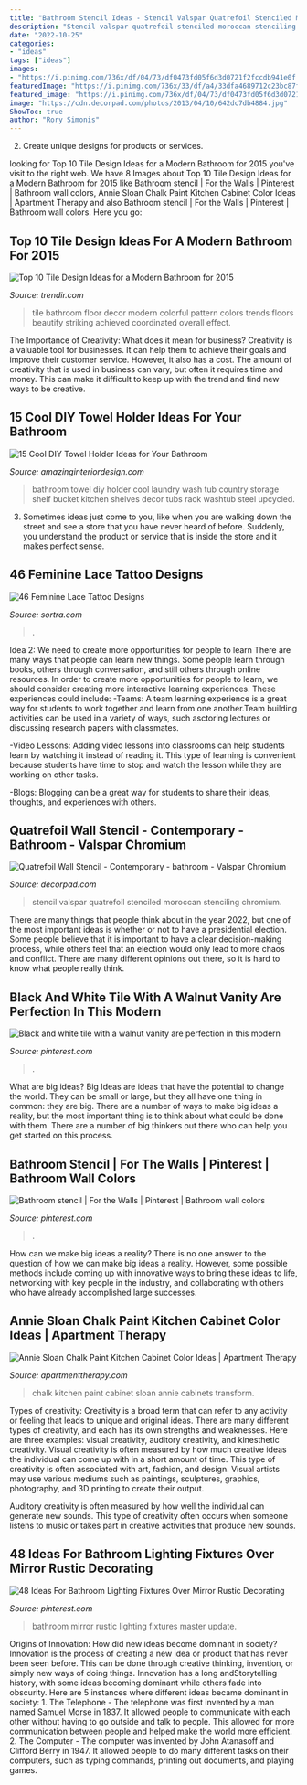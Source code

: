 ```yaml
---
title: "Bathroom Stencil Ideas - Stencil Valspar Quatrefoil Stenciled Moroccan Stenciling Chromium"
description: "Stencil valspar quatrefoil stenciled moroccan stenciling chromium"
date: "2022-10-25"
categories:
- "ideas"
tags: ["ideas"]
images:
- "https://i.pinimg.com/736x/df/04/73/df0473fd05f6d3d0721f2fccdb941e0f.jpg?b=t"
featuredImage: "https://i.pinimg.com/736x/33/df/a4/33dfa4689712c23bc87fe23e3f105bff.jpg"
featured_image: "https://i.pinimg.com/736x/df/04/73/df0473fd05f6d3d0721f2fccdb941e0f.jpg?b=t"
image: "https://cdn.decorpad.com/photos/2013/04/10/642dc7db4884.jpg"
ShowToc: true
author: "Rory Simonis"
---
```



2. Create unique designs for products or services.

	

		
looking for Top 10 Tile Design Ideas for a Modern Bathroom for 2015 you've visit to the right web. We have 8 Images about Top 10 Tile Design Ideas for a Modern Bathroom for 2015 like Bathroom stencil | For the Walls | Pinterest | Bathroom wall colors, Annie Sloan Chalk Paint Kitchen Cabinet Color Ideas | Apartment Therapy and also Bathroom stencil | For the Walls | Pinterest | Bathroom wall colors. Here you go:
		
    
## Top 10 Tile Design Ideas For A Modern Bathroom For 2015

<img loading=lazy src="https://cdn.trendir.com/wp-content/uploads/old/trends/2015/04/14/bathroom-floor-tile-idea-colorful-pattern.jpg" onerror="this.onerror=null;this.src='https://tse1.mm.bing.net/th?id=OIP.1VmLjRNr1IJcq3SbK8eAaQHaLH&amp;pid=15.1';" alt="Top 10 Tile Design Ideas for a Modern Bathroom for 2015">

_Source: trendir.com_

>tile bathroom floor decor modern colorful pattern colors trends floors beautify striking achieved coordinated overall effect. 

	

The Importance of Creativity: What does it mean for business?
Creativity is a valuable tool for businesses. It can help them to achieve their goals and improve their customer service. However, it also has a cost. The amount of creativity that is used in business can vary, but often it requires time and money. This can make it difficult to keep up with the trend and find new ways to be creative.

    
## 15 Cool DIY Towel Holder Ideas For Your Bathroom

<img loading=lazy src="http://www.amazinginteriordesign.com/wp-content/uploads/2016/02/10-cool-diy-towel-holder-ideas-for-your-bathroom-8.jpg" onerror="this.onerror=null;this.src='https://tse2.mm.bing.net/th?id=OIP.-3F6GJGCZvOjwwNN9mz6ywHaLN&amp;pid=15.1';" alt="15 Cool DIY Towel Holder Ideas for Your Bathroom">

_Source: amazinginteriordesign.com_

>bathroom towel diy holder cool laundry wash tub country storage shelf bucket kitchen shelves decor tubs rack washtub steel upcycled. 

	

3. Sometimes ideas just come to you, like when you are walking down the street and see a store that you have never heard of before. Suddenly, you understand the product or service that is inside the store and it makes perfect sense.

    
## 46 Feminine Lace Tattoo Designs

<img loading=lazy src="https://www.sortra.com/wp-content/uploads/2015/01/lace-tattoo-design-garter023.jpg" onerror="this.onerror=null;this.src='https://tse2.mm.bing.net/th?id=OIP.Ui8oRTLXksTSJ8aJB-tAdgHaM9&amp;pid=15.1';" alt="46 Feminine Lace Tattoo Designs">

_Source: sortra.com_

>. 

	

Idea 2: We need to create more opportunities for people to learn
There are many ways that people can learn new things. Some people learn through books, others through conversation, and still others through online resources. In order to create more opportunities for people to learn, we should consider creating more interactive learning experiences. These experiences could include:
-Teams: A team learning experience is a great way for students to work together and learn from one another.Team building activities can be used in a variety of ways, such asctoring lectures or discussing research papers with classmates.

-Video Lessons: Adding video lessons into classrooms can help students learn by watching it instead of reading it. This type of learning is convenient because students have time to stop and watch the lesson while they are working on other tasks.

-Blogs: Blogging can be a great way for students to share their ideas, thoughts, and experiences with others.

    
## Quatrefoil Wall Stencil - Contemporary - Bathroom - Valspar Chromium

<img loading=lazy src="https://cdn.decorpad.com/photos/2013/04/10/642dc7db4884.jpg" onerror="this.onerror=null;this.src='https://tse2.mm.bing.net/th?id=OIP.M2eLcmHUd0SiqygTfPgXvwHaLB&amp;pid=15.1';" alt="Quatrefoil Wall Stencil - Contemporary - bathroom - Valspar Chromium">

_Source: decorpad.com_

>stencil valspar quatrefoil stenciled moroccan stenciling chromium. 

	

There are many things that people think about in the year 2022, but one of the most important ideas is whether or not to have a presidential election. Some people believe that it is important to have a clear decision-making process, while others feel that an election would only lead to more chaos and conflict. There are many different opinions out there, so it is hard to know what people really think.

    
## Black And White Tile With A Walnut Vanity Are Perfection In This Modern

<img loading=lazy src="https://i.pinimg.com/736x/df/04/73/df0473fd05f6d3d0721f2fccdb941e0f.jpg?b=t" onerror="this.onerror=null;this.src='https://tse2.mm.bing.net/th?id=OIP.mQiDwI9VyJZI31ESWFN-QQHaLH&amp;pid=15.1';" alt="Black and white tile with a walnut vanity are perfection in this modern">

_Source: pinterest.com_

>. 

	

What are big ideas?
Big Ideas are ideas that have the potential to change the world. They can be small or large, but they all have one thing in common: they are big. There are a number of ways to make big ideas a reality, but the most important thing is to think about what could be done with them. There are a number of big thinkers out there who can help you get started on this process.

    
## Bathroom Stencil | For The Walls | Pinterest | Bathroom Wall Colors

<img loading=lazy src="https://i.pinimg.com/736x/be/b5/9f/beb59fc4a42d30be97d5780fd3743e05--bathroom-stencil-half-baths.jpg" onerror="this.onerror=null;this.src='https://tse3.mm.bing.net/th?id=OIP.KLQEU0EfID_-xV9Y10ItNwHaJ3&amp;pid=15.1';" alt="Bathroom stencil | For the Walls | Pinterest | Bathroom wall colors">

_Source: pinterest.com_

>. 

	

How can we make big ideas a reality?
There is no one answer to the question of how we can make big ideas a reality. However, some possible methods include coming up with innovative ways to bring these ideas to life, networking with key people in the industry, and collaborating with others who have already accomplished large successes.

    
## Annie Sloan Chalk Paint Kitchen Cabinet Color Ideas | Apartment Therapy

<img loading=lazy src="https://cdn.apartmenttherapy.info/image/upload/f_auto,q_auto:eco,w_1460/k/archive/8ee01cf5e02df3a983ee38b2a788d13638275aec.tiff" onerror="this.onerror=null;this.src='https://tse4.mm.bing.net/th?id=OIP.THGa8tExjZYm7lWYSuuHpwHaLH&amp;pid=15.1';" alt="Annie Sloan Chalk Paint Kitchen Cabinet Color Ideas | Apartment Therapy">

_Source: apartmenttherapy.com_

>chalk kitchen paint cabinet sloan annie cabinets transform. 

	

Types of creativity:
Creativity is a broad term that can refer to any activity or feeling that leads to unique and original ideas. There are many different types of creativity, and each has its own strengths and weaknesses. Here are three examples: visual creativity, auditory creativity, and kinesthetic creativity.
Visual creativity is often measured by how much creative ideas the individual can come up with in a short amount of time. This type of creativity is often associated with art, fashion, and design. Visual artists may use various mediums such as paintings, sculptures, graphics, photography, and 3D printing to create their output.

Auditory creativity is often measured by how well the individual can generate new sounds. This type of creativity often occurs when someone listens to music or takes part in creative activities that produce new sounds.

    
## 48 Ideas For Bathroom Lighting Fixtures Over Mirror Rustic Decorating

<img loading=lazy src="https://i.pinimg.com/736x/33/df/a4/33dfa4689712c23bc87fe23e3f105bff.jpg" onerror="this.onerror=null;this.src='https://tse1.mm.bing.net/th?id=OIP.2XkYjeNmCyD2lgoxeSq9TwAAAA&amp;pid=15.1';" alt="48 Ideas For Bathroom Lighting Fixtures Over Mirror Rustic Decorating">

_Source: pinterest.com_

>bathroom mirror rustic lighting fixtures master update. 

	

Origins of Innovation: How did new ideas become dominant in society?
Innovation is the process of creating a new idea or product that has never been seen before. This can be done through creative thinking, invention, or simply new ways of doing things. Innovation has a long andStorytelling history, with some ideas becoming dominant while others fade into obscurity. Here are 5 instances where different ideas became dominant in society: 1. The Telephone - The telephone was first invented by a man named Samuel Morse in 1837. It allowed people to communicate with each other without having to go outside and talk to people. This allowed for more communication between people and helped make the world more efficient. 2. The Computer - The computer was invented by John Atanasoff and Clifford Berry in 1947. It allowed people to do many different tasks on their computers, such as typing commands, printing out documents, and playing games.

